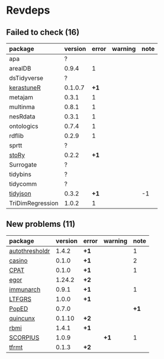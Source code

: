 # Revdeps

## Failed to check (16)

|package          |version |error  |warning |note |
|:----------------|:-------|:------|:-------|:----|
|apa              |?       |       |        |     |
|arealDB          |0.9.4   |1      |        |     |
|dsTidyverse      |?       |       |        |     |
|[kerastuneR](failures.md#kerastuner)|0.1.0.7 |__+1__ |        |     |
|metajam          |0.3.1   |1      |        |     |
|multinma         |0.8.1   |1      |        |     |
|nesRdata         |0.3.1   |1      |        |     |
|ontologics       |0.7.4   |1      |        |     |
|rdflib           |0.2.9   |1      |        |     |
|sprtt            |?       |       |        |     |
|[stoRy](failures.md#story)|0.2.2   |__+1__ |        |     |
|Surrogate        |?       |       |        |     |
|tidybins         |?       |       |        |     |
|tidycomm         |?       |       |        |     |
|[tidyjson](failures.md#tidyjson)|0.3.2   |__+1__ |        |-1   |
|TriDimRegression |1.0.2   |1      |        |     |

## New problems (11)

|package        |version |error  |warning |note   |
|:--------------|:-------|:------|:-------|:------|
|[autothresholdr](problems.md#autothresholdr)|1.4.2   |__+1__ |        |1      |
|[casino](problems.md#casino)|0.1.0   |__+1__ |        |2      |
|[CPAT](problems.md#cpat)|0.1.0   |__+1__ |        |1      |
|[egor](problems.md#egor)|1.24.2  |__+2__ |        |       |
|[immunarch](problems.md#immunarch)|0.9.1   |__+1__ |        |1      |
|[LTFGRS](problems.md#ltfgrs)|1.0.0   |__+1__ |        |       |
|[PopED](problems.md#poped)|0.7.0   |       |        |__+1__ |
|[quincunx](problems.md#quincunx)|0.1.10  |__+2__ |        |       |
|[rbmi](problems.md#rbmi)|1.4.1   |__+1__ |        |       |
|[SCORPIUS](problems.md#scorpius)|1.0.9   |       |__+1__  |1      |
|[tfrmt](problems.md#tfrmt)|0.1.3   |__+2__ |        |       |

